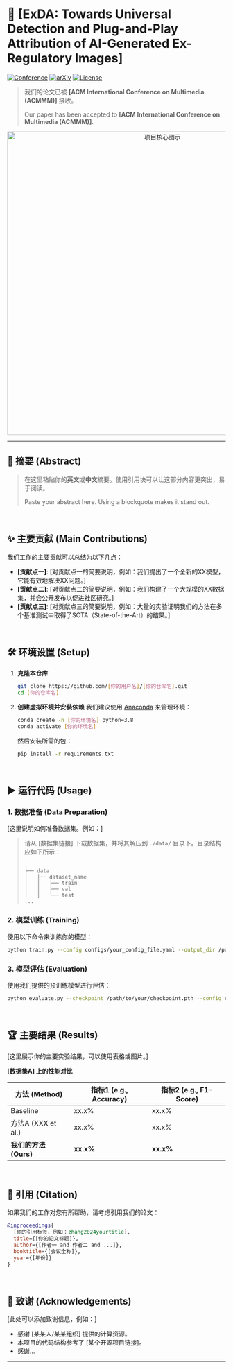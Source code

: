 # 🚀 [ExDA: Towards Universal Detection and Plug-and-Play Attribution of AI-Generated Ex-Regulatory Images]

[![Conference](https://img.shields.io/badge/会议简称-年份-blue.svg)](你的会议链接)
[![arXiv](https://img.shields.io/badge/arXiv-论文ID-b31b1b.svg)](你的arXiv链接)
[![License](https://img.shields.io/badge/License-MIT-green.svg)](LICENSE)
<!-- 
    说明：
    - 上面的徽章（Badges）可以提升专业感。请将 "会议简称"、"年份"、"论文ID" 和对应的链接替换成你自己的信息。
    - 如果没有arXiv，可以删除第二行。
    - License可以根据你的项目选择，例如 MIT, Apache 2.0 等。
-->

> 我们的论文已被 **[ACM International Conference on Multimedia (ACMMM)]** 接收。
>
> Our paper has been accepted to **[ACM International Conference on Multimedia (ACMMM)]**.

<p align="center">
  <img src="[此处放置你项目中最核心的图示，例如模型架构图].png" alt="项目核心图示" width="700"/>
</p>
<!-- 
    说明：
    - 在项目根目录创建一个文件夹（如 `assets` 或 `figs`），将你的核心图（架构图、效果图等）放进去。
    - 然后将上面的 `[...].png` 路径替换为你的图片路径，例如 `assets/architecture.png`。
    - 一张好的图示能让别人快速了解你的工作。
-->

---

## 📝 摘要 (Abstract)
> 在这里粘贴你的**英文**或**中文**摘要。使用引用块可以让这部分内容更突出，易于阅读。
>
> Paste your abstract here. Using a blockquote makes it stand out.

<br>

## ✨ 主要贡献 (Main Contributions)
我们工作的主要贡献可以总结为以下几点：
*   **[贡献点一]**: [对贡献点一的简要说明，例如：我们提出了一个全新的XX模型，它能有效地解决XX问题。]
*   **[贡献点二]**: [对贡献点二的简要说明，例如：我们构建了一个大规模的XX数据集，并会公开发布以促进社区研究。]
*   **[贡献点三]**: [对贡献点三的简要说明，例如：大量的实验证明我们的方法在多个基准测试中取得了SOTA（State-of-the-Art）的结果。]

<br>

## 🛠️ 环境设置 (Setup)

1.  **克隆本仓库**
    ```bash
    git clone https://github.com/[你的用户名]/[你的仓库名].git
    cd [你的仓库名]
    ```

2.  **创建虚拟环境并安装依赖**
    我们建议使用 [Anaconda](https://www.anaconda.com/) 来管理环境：
    ```bash
    conda create -n [你的环境名] python=3.8
    conda activate [你的环境名]
    ```
    然后安装所需的包：
    ```bash
    pip install -r requirements.txt
    ```
    <!-- 说明：请在你的项目根目录中创建一个 `requirements.txt` 文件，并列出所有依赖项。 -->

<br>

## ▶️ 运行代码 (Usage)

### 1. 数据准备 (Data Preparation)
[这里说明如何准备数据集。例如：]
> 请从 [数据集链接] 下载数据集，并将其解压到 `./data/` 目录下。目录结构应如下所示：
> ```
> .
> ├── data
> │   ├── dataset_name
> │   │   ├── train
> │   │   ├── val
> │   │   └── test
> ...
> ```

### 2. 模型训练 (Training)
使用以下命令来训练你的模型：
```bash
python train.py --config configs/your_config_file.yaml --output_dir /path/to/save
```
<!-- 说明：请根据你的实际运行命令进行修改。 -->

### 3. 模型评估 (Evaluation)
使用我们提供的预训练模型进行评估：
```bash
python evaluate.py --checkpoint /path/to/your/checkpoint.pth --config configs/your_config_file.yaml
```
<!-- 说明：如果提供预训练模型，请说明下载链接和放置位置。 -->

<br>

## 🏆 主要结果 (Results)
[这里展示你的主要实验结果，可以使用表格或图片。]

**[数据集A] 上的性能对比**

| 方法 (Method)      | 指标1 (e.g., Accuracy) | 指标2 (e.g., F1-Score) |
| ------------------ | ---------------------- | ---------------------- |
| Baseline           | xx.x%                  | xx.x%                  |
| 方法A (XXX et al.) | xx.x%                  | xx.x%                  |
| **我们的方法 (Ours)** | **xx.x%**              | **xx.x%**              |

<br>

## 📜 引用 (Citation)
如果我们的工作对您有所帮助，请考虑引用我们的论文：
```bibtex
@inproceedings{
  [你的引用标签，例如：zhang2024yourtitle],
  title={[你的论文标题]},
  author={[作者一 and 作者二 and ...]},
  booktitle={[会议全称]},
  year={[年份]}
}
```

<br>

## 🙏 致谢 (Acknowledgements)
[此处可以添加致谢信息，例如：]
*   感谢 [某某人/某某组织] 提供的计算资源。
*   本项目的代码结构参考了 [某个开源项目链接]。
*   感谢...

---
